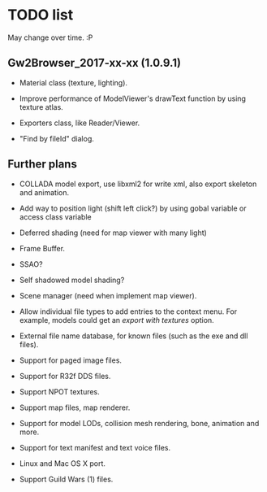 TODO list
=========

May change over time. :P

Gw2Browser_2017-xx-xx (1.0.9.1)
-------------------------------

* Material class (texture, lighting).

* Improve performance of ModelViewer's drawText function by using texture atlas.

* Exporters class, like Reader/Viewer.

* "Find by fileId" dialog.

Further plans
-------------

* COLLADA model export, use libxml2 for write xml, also export skeleton and animation.

* Add way to position light (shift left click?) by using gobal variable or access class variable

* Deferred shading (need for map viewer with many light)

* Frame Buffer.

* SSAO?

* Self shadowed model shading?

* Scene manager (need when implement map viewer).

* Allow individual file types to add entries to the context menu. For example,
models could get an *export with textures* option.

* External file name database, for known files (such as the exe and dll files).

* Support for paged image files.

* Support for R32f DDS files.

* Support NPOT textures.

* Support map files, map renderer.

* Support for model LODs, collision mesh rendering, bone, animation and more.

* Support for text manifest and text voice files.

* Linux and Mac OS X port.

* Support Guild Wars (1) files.

